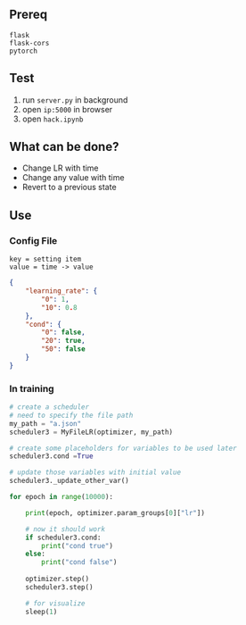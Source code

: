 ## Prereq

```
flask
flask-cors
pytorch
```

## Test

1. run `server.py` in background
2. open `ip:5000` in browser
3. open `hack.ipynb`

## What can be done?

- Change LR with time
- Change any value with time
- Revert to a previous state

## Use

### Config File
```
key = setting item
value = time -> value
```
```json
{
    "learning_rate": {
        "0": 1,
        "10": 0.8
    },
    "cond": {
        "0": false,
        "20": true,
        "50": false
    }
}
```

### In training

```python
# create a scheduler
# need to specify the file path
my_path = "a.json"
scheduler3 = MyFileLR(optimizer, my_path)

# create some placeholders for variables to be used later
scheduler3.cond =True

# update those variables with initial value
scheduler3._update_other_var()

for epoch in range(10000):

    print(epoch, optimizer.param_groups[0]["lr"])

    # now it should work
    if scheduler3.cond:
        print("cond true")
    else:
        print("cond false")
    
    optimizer.step()
    scheduler3.step()

    # for visualize
    sleep(1)
```